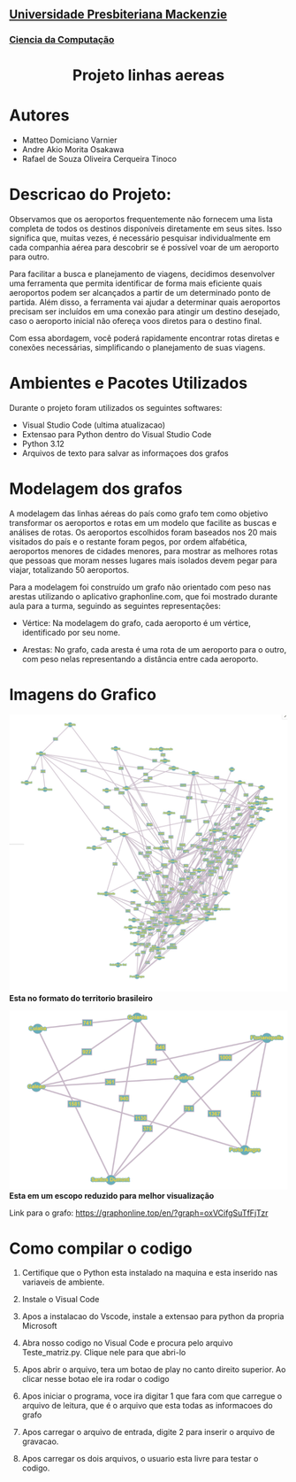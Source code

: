 <h2><a href= "https://www.mackenzie.br">Universidade Presbiteriana Mackenzie</a></h2>
<h3><a href= "https://www.mackenzie.br/graduacao/sao-paulo-higienopolis/sistemas-de-informacao">Ciencia da Computação</a></h3>

<font size="+1"><center>
## Projeto linhas aereas
</center></font>

# Autores

* Matteo Domiciano Varnier
* Andre Akio Morita Osakawa
* Rafael de Souza Oliveira Cerqueira Tinoco

# Descricao do Projeto:

Observamos que os aeroportos frequentemente não fornecem uma lista completa de todos os destinos disponíveis diretamente em seus sites. Isso significa que, muitas vezes, é necessário pesquisar individualmente em cada companhia aérea para descobrir se é possível voar de um aeroporto para outro.

Para facilitar a busca e planejamento de viagens, decidimos desenvolver uma ferramenta que permita identificar de forma mais eficiente quais aeroportos podem ser alcançados a partir de um determinado ponto de partida. Além disso, a ferramenta vai ajudar a determinar quais aeroportos precisam ser incluídos em uma conexão para atingir um destino desejado, caso o aeroporto inicial não ofereça voos diretos para o destino final.

Com essa abordagem, você poderá rapidamente encontrar rotas diretas e conexões necessárias, simplificando o planejamento de suas viagens.

# Ambientes e Pacotes Utilizados
 Durante o projeto foram utilizados os seguintes softwares:
 - Visual Studio Code (ultima atualizacao)
 - Extensao para Python dentro do Visual Studio Code
 - Python 3.12
 - Arquivos de texto para salvar as informaçoes dos grafos

# Modelagem dos grafos

A modelagem das linhas aéreas do país como grafo tem como objetivo transformar os aeroportos e
rotas em um modelo que facilite as buscas e análises de rotas.
Os aeroportos escolhidos foram baseados nos 20 mais visitados do país e o restante foram pegos,
por ordem alfabética, aeroportos menores de cidades menores, para mostrar as melhores rotas que
pessoas que moram nesses lugares mais isolados devem pegar para viajar, totalizando 50
aeroportos.

Para a modelagem foi construído um grafo não orientado com peso nas arestas utilizando o
aplicativo graphonline.com, que foi mostrado durante aula para a turma, seguindo as seguintes
representações:

- Vértice: Na modelagem do grafo, cada aeroporto é um vértice, identificado por seu nome.

- Arestas: No grafo, cada aresta é uma rota de um aeroporto para o outro, com peso nelas
representando a distância entre cada aeroporto.

# Imagens do Grafico
![alt](/assets/Grafos.png)
**Esta no formato do territorio brasileiro**

![alt](/assets/image.png)
**Esta em um escopo reduzido para melhor visualização**

Link para o grafo: https://graphonline.top/en/?graph=oxVCifgSuTfFjTzr


# Como compilar o codigo

1.  Certifique que o Python esta instalado na maquina e esta inserido nas variaveis de ambiente.

2. Instale o Visual Code

3. Apos a instalacao do Vscode, instale a extensao para python da propria Microsoft

4. Abra nosso codigo no Visual Code e procura pelo arquivo Teste_matriz.py. Clique nele para que abri-lo

5. Apos abrir o arquivo, tera um botao de play no canto direito superior. Ao clicar nesse botao ele ira rodar o codigo

6. Apos iniciar o programa, voce ira digitar 1 que fara com que carregue o arquivo de leitura, que é o arquivo que esta todas as informacoes do grafo

7. Apos carregar o arquivo de entrada, digite 2 para inserir o arquivo de gravacao.

8. Apos carregar os dois arquivos, o usuario esta livre para testar o codigo.



